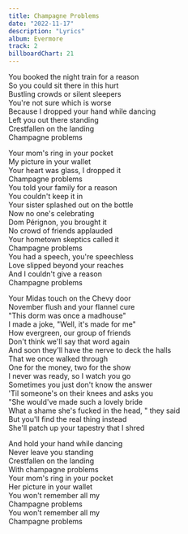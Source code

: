 ```yaml
---
title: Champagne Problems
date: "2022-11-17"
description: "Lyrics"
album: Evermore
track: 2
billboardChart: 21
---
```


<p className="verse-one">
You booked the night train for a reason <br />          
So you could sit there in this hurt <br />  
Bustling crowds or silent sleepers <br />  
You're not sure which is worse <br />  
Because I dropped your hand while dancing <br />  
Left you out there standing <br />  
Crestfallen on the landing <br />  
Champagne problems <br />  
</p>
<p className="verse-one">
Your mom's ring in your pocket <br />  
My picture in your wallet <br />  
Your heart was glass, I dropped it <br />  
Champagne problems <br />  
You told your family for a reason <br />  
You couldn't keep it in <br />  
Your sister splashed out on the bottle <br />  
Now no one's celebrating <br />  
Dom Pérignon, you brought it <br />  
No crowd of friends applauded <br />  
Your hometown skeptics called it <br />  
Champagne problems <br />  
You had a speech, you're speechless <br />  
Love slipped beyond your reaches <br />  
And I couldn't give a reason <br />  
Champagne problems <br />  
</p>
<p className="bridge">
Your Midas touch on the Chevy door <br />  
November flush and your flannel cure <br />  
"This dorm was once a madhouse" <br />  
I made a joke, "Well, it's made for me" <br />  
How evergreen, our group of friends <br />  
Don't think we'll say that word again <br />  
And soon they'll have the nerve to deck the halls <br />  
That we once walked through <br />  
One for the money, two for the show <br />  
I never was ready, so I watch you go <br />  
Sometimes you just don't know the answer <br />  
'Til someone's on their knees and asks you <br />  
"She would've made such a lovely bride <br />  
What a shame she's fucked in the head, " they said <br />  
But you'll find the real thing instead <br />  
She'll patch up your tapestry that I shred <br />  
</p>
<p className="outro">
And hold your hand while dancing <br />  
Never leave you standing <br />  
Crestfallen on the landing <br />  
With champagne problems <br />  
Your mom's ring in your pocket <br />  
Her picture in your wallet <br />  
You won't remember all my <br />  
Champagne problems <br />  
You won't remember all my <br />  
Champagne problems <br />  
</p>